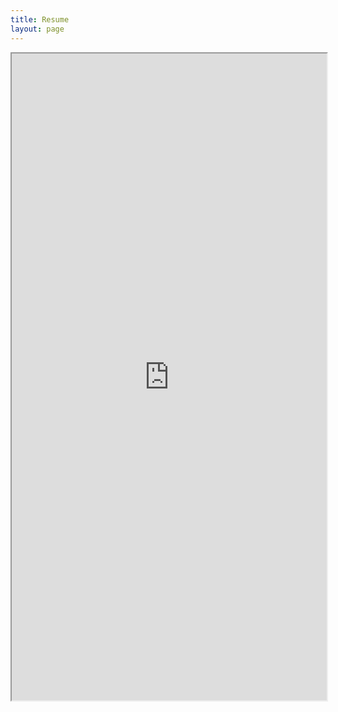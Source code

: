 ```yaml
---
title: Resume
layout: page
---
```

<iframe src="https://gdurl.com/wZ21" width="100%" height="1035px"></iframe>

